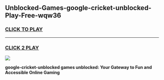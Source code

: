 
## Unblocked-Games-google-cricket-unblocked-Play-Free-wqw36
<h3>
<a href="https://premium76.site?title=google-cricket-unblocked&ref=18A1">CLICK TO PLAY</a></h3>
<hr>

<h3>
<a href="https://premium76.site?title=google-cricket-unblocked&ref=18A1">CLICK 2 PLAY</a>
  
</h3>

<a href="https://premium76.site?title=google-cricket-unblocked&ref=18A1"><img src="https://clearcache.store/games.png"></a>


**google-cricket-unblocked games unblocked: Your Gateway to Fun and Accessible Online Gaming**
